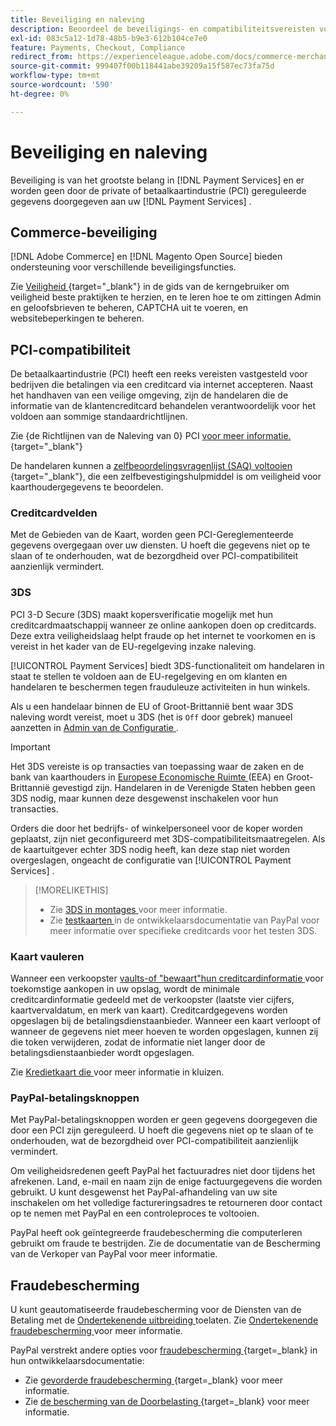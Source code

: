 ```yaml
---
title: Beveiliging en naleving
description: Beoordeel de beveiligings- en compatibiliteitsvereisten voor uw site.
exl-id: 083c5a12-1d78-48b5-b9e3-612b104ce7e0
feature: Payments, Checkout, Compliance
redirect_from: https://experienceleague.adobe.com/docs/commerce-merchant-services/payment-services/security.html
source-git-commit: 999407f00b118441abe39209a15f587ec73fa75d
workflow-type: tm+mt
source-wordcount: '590'
ht-degree: 0%

---
```


# Beveiliging en naleving

Beveiliging is van het grootste belang in [!DNL Payment Services] en er worden geen door de private of betaalkaartindustrie (PCI) gereguleerde gegevens doorgegeven aan uw [!DNL Payment Services] .

## Commerce-beveiliging

[!DNL Adobe Commerce] en [!DNL Magento Open Source] bieden ondersteuning voor verschillende beveiligingsfuncties.

Zie [ Veiligheid ](https://experienceleague.adobe.com/en/docs/commerce-admin/systems/security/security){target="_blank"} in de gids van de kerngebruiker om veiligheid beste praktijken te herzien, en te leren hoe te om zittingen Admin en geloofsbrieven te beheren, CAPTCHA uit te voeren, en websitebeperkingen te beheren.

## PCI-compatibiliteit

De betaalkaartindustrie (PCI) heeft een reeks vereisten vastgesteld voor bedrijven die betalingen via een creditcard via internet accepteren. Naast het handhaven van een veilige omgeving, zijn de handelaren die de informatie van de klantencreditcard behandelen verantwoordelijk voor het voldoen aan sommige standaardrichtlijnen.

Zie {de Richtlijnen van de Naleving van 0} PCI [ voor meer informatie.](https://experienceleague.adobe.com/en/docs/commerce-admin/start/compliance/payments/compliance-pci){target="_blank"}

De handelaren kunnen a [ zelfbeoordelingsvragenlijst (SAQ) voltooien ](https://www.pcisecuritystandards.org/pci_security/completing_self_assessment){target="_blank"}, die een zelfbevestigingshulpmiddel is om veiligheid voor kaarthoudergegevens te beoordelen.

### Creditcardvelden

Met de Gebieden van de Kaart, worden geen PCI-Gereglementeerde gegevens overgegaan over uw diensten. U hoeft die gegevens niet op te slaan of te onderhouden, wat de bezorgdheid over PCI-compatibiliteit aanzienlijk vermindert.

### 3DS

PCI 3-D Secure (3DS) maakt kopersverificatie mogelijk met hun creditcardmaatschappij wanneer ze online aankopen doen op creditcards. Deze extra veiligheidslaag helpt fraude op het internet te voorkomen en is vereist in het kader van de EU-regelgeving inzake naleving.

[!UICONTROL Payment Services] biedt 3DS-functionaliteit om handelaren in staat te stellen te voldoen aan de EU-regelgeving en om klanten en handelaren te beschermen tegen frauduleuze activiteiten in hun winkels.

Als u een handelaar binnen de EU of Groot-Brittannië bent waar 3DS naleving wordt vereist, moet u 3DS (het is `Off` door gebrek) manueel aanzetten in [ Admin van de Configuratie ](configure-admin.md#credit-card-fields).

>[!IMPORTANT]
>
>Het 3DS vereiste is op transacties van toepassing waar de zaken en de bank van kaarthouders in [ Europese Economische Ruimte ](https://www.efta.int/eea) (EEA) en Groot-Brittannië gevestigd zijn. Handelaren in de Verenigde Staten hebben geen 3DS nodig, maar kunnen deze desgewenst inschakelen voor hun transacties.

Orders die door het bedrijfs- of winkelpersoneel voor de koper worden geplaatst, zijn niet geconfigureerd met 3DS-compatibiliteitsmaatregelen. Als de kaartuitgever echter 3DS nodig heeft, kan deze stap niet worden overgeslagen, ongeacht de configuratie van [!UICONTROL Payment Services] .

>[!MORELIKETHIS]
>
> * Zie [ 3DS in montages ](configure-admin.md#3ds) voor meer informatie.
> * Zie [ testkaarten ](https://developer.paypal.com/docs/checkout/advanced/customize/3d-secure/test/) in de ontwikkelaarsdocumentatie van PayPal voor meer informatie over specifieke creditcards voor het testen 3DS.

### Kaart vauleren

Wanneer een verkoopster [ vaults-of &quot;bewaart&quot;hun creditcardinformatie ](vaulting.md) voor toekomstige aankopen in uw opslag, wordt de minimale creditcardinformatie gedeeld met de verkoopster (laatste vier cijfers, kaartvervaldatum, en merk van kaart). Creditcardgegevens worden opgeslagen bij de betalingsdienstaanbieder. Wanneer een kaart verloopt of wanneer de gegevens niet meer hoeven te worden opgeslagen, kunnen zij die token verwijderen, zodat de informatie niet langer door de betalingsdienstaanbieder wordt opgeslagen.

Zie [ Kredietkaart die ](vaulting.md) voor meer informatie in kluizen.

### PayPal-betalingsknoppen

Met PayPal-betalingsknoppen worden er geen gegevens doorgegeven die door een PCI zijn gereguleerd. U hoeft die gegevens niet op te slaan of te onderhouden, wat de bezorgdheid over PCI-compatibiliteit aanzienlijk vermindert.

Om veiligheidsredenen geeft PayPal het factuuradres niet door tijdens het afrekenen. Land, e-mail en naam zijn de enige factuurgegevens die worden gebruikt. U kunt desgewenst het PayPal-afhandeling van uw site inschakelen om het volledige factureringsadres te retourneren door contact op te nemen met PayPal en een controleproces te voltooien.

PayPal heeft ook geïntegreerde fraudebescherming die computerleren gebruikt om fraude te bestrijden. Zie de documentatie van de Bescherming van de Verkoper van PayPal [ ](https://www.paypal.com/us/webapps/mpp/security/seller-protection) voor meer informatie.

## Fraudebescherming

U kunt geautomatiseerde fraudebescherming voor de Diensten van de Betaling met de [ Ondertekenende uitbreiding ](https://commercemarketplace.adobe.com/signifyd-module-connect.html) toelaten. Zie [ Ondertekenende fraudebescherming ](fraud-protection.md) voor meer informatie.

PayPal verstrekt andere opties voor [ fraudebescherming ](https://www.paypal.com/us/cshelp/article/what-is-fraud-protection-help1014){target=_blank} in hun ontwikkelaarsdocumentatie:

* Zie [ gevorderde fraudebescherming ](https://www.paypal.com/us/enterprise/fraud-protection-advanced#fraud-protection-advanced){target=_blank} voor meer informatie.
* Zie [ de bescherming van de Doorbelasting ](https://www.paypal.com/us/cshelp/article/what-is-chargeback-protection-help608){target=_blank} voor meer informatie.
